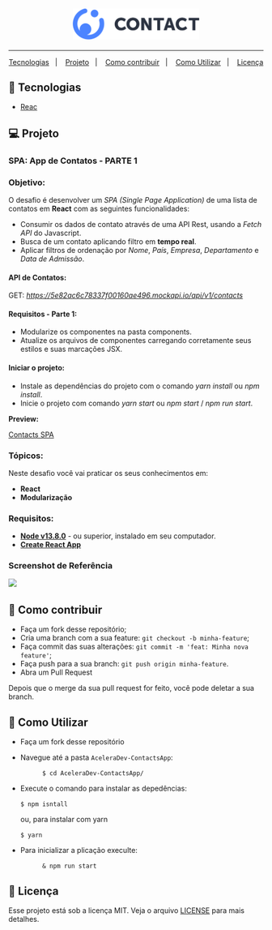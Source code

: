 <h3 align="center">
  <img src='https://raw.githubusercontent.com/J-Keven/AceleraDev-ContactsApp/a9f159d698a4f59582cd9714ad79a1e5c592f47c/src/assets/img/logo.svg' width='250'>
</h3>
<hr />
 <p align="center">
  <a href="#rocket-tecnologias">Tecnologias</a>&nbsp;&nbsp;&nbsp;|&nbsp;&nbsp;&nbsp;
  <a href="#projeto">Projeto</a>&nbsp;&nbsp;&nbsp;|&nbsp;&nbsp;&nbsp;
  <a href="#como-contribuir">Como contribuir</a>&nbsp;&nbsp;&nbsp;|&nbsp;&nbsp;&nbsp;
  <a href="#como-utilizar">Como Utilizar</a>&nbsp;&nbsp;&nbsp;|&nbsp;&nbsp;&nbsp;
  <a href="#memo-licença">Licença</a>

</p>

## :rocket: Tecnologias

- [Reac](https://reactjs.org/)

## 💻 Projeto

### SPA: App de Contatos - PARTE 1

### Objetivo:

O desafio é desenvolver um _SPA (Single Page Application)_ de uma lista de contatos em **React** com as seguintes funcionalidades:

- Consumir os dados de contato através de uma API Rest, usando a _Fetch API_ do Javascript.
- Busca de um contato aplicando filtro em **tempo real**.
- Aplicar filtros de ordenação por _Nome_, _País_, _Empresa_, _Departamento_ e _Data de Admissão_.

#### API de Contatos:

GET: _https://5e82ac6c78337f00160ae496.mockapi.io/api/v1/contacts_

#### Requisitos - Parte 1:

- Modularize os componentes na pasta components.
- Atualize os arquivos de componentes carregando corretamente seus estilos e suas marcações JSX.

#### Iniciar o projeto:

- Instale as dependências do projeto com o comando _yarn install_ ou _npm install_.
- Inicie o projeto com comando _yarn start_ ou _npm start_ / _npm run start_.

**Preview:**

[Contacts SPA](https://vimeo.com/414861574/cb0d443103)

### Tópicos:

Neste desafio você vai praticar os seus conhecimentos em:

- **React**
- **Modularização**

### Requisitos:

- **[Node v13.8.0](https://nodejs.org/en/)** - ou superior, instalado em seu computador.
- **[Create React App](https://github.com/facebook/create-react-app)**

### Screenshot de Referência

![](https://codenation-challenges.s3-us-west-1.amazonaws.com/react-14/screenshot.png)

## 🤔 Como contribuir

- Faça um fork desse repositório;
- Cria uma branch com a sua feature: `git checkout -b minha-feature`;
- Faça commit das suas alterações: `git commit -m 'feat: Minha nova feature'`;
- Faça push para a sua branch: `git push origin minha-feature`.
- Abra um Pull Request

Depois que o merge da sua pull request for feito, você pode deletar a sua branch.

## 🤔 Como Utilizar

- Faça um fork desse repositório

* Navegue até a pasta `AceleraDev-ContactsApp`:

      		$ cd AceleraDev-ContactsApp/

* Execute o comando para instalar as depedências:

      $ npm isntall

  ou, para instalar com yarn

      $ yarn

* Para inicializar a plicação execulte:

      		& npm run start

## :memo: Licença

Esse projeto está sob a licença MIT. Veja o arquivo [LICENSE](LICENSE.md) para mais detalhes.
